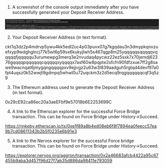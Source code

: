 1. A screenshot of the console output immediately after you have successfully generated your Deposit Receiver Address.

![ckb_task6](1.png)

2. Your Deposit Receiver Address (in text format).

ckt1q3dz2p4mdrvp5ywu4kk5edl2uc4p03puvx07g7kgqdau3n3dmypkqnxzuefxyp9wdghglncj77k5wt6p59sx6kukyjlwh5s467qgp8m25yqqqqqsqqqqqvqqqqqfjqqqqqu3urumewpg3merq3e2nvudaq4pycwz22ez5sxk7x70jemdj62376gqqqqpqqqqqqcqqqqqxyqqqqx7asf60w8pqpte2sfcfn90fdfzxue7ff2g8sawe9wacnqat6jmygqngqqqqpxv9ejjvgz2u63w3l839aadguh5rgtqd4devf97a0fpt4uqsz0k52wwjt9gdmpq5whwl0u72uqckm3z2d5ecq9rqgqqqqqqcqf3q5z9

3. The Ethereum address used to generate the Deposit Receiver Address (in text format).

0x29cE92ca86ec20a3aeEFbf9e57018b6E2253699C

4. A link to the Etherscan explorer for the successful Force Bridge transaction. This can be found on Force Bridge under History→Succeed.

https://rinkeby.etherscan.io/tx/0xe1f89a8b4ed08eb6f8f7894ea0feecc57ea9b7cd08611343b2b5f0235e6b91e3

5. A link to the Nervos explorer for the successful Force bridge transaction. This can be found on Force Bridge under History→Succeed.

https://explorer.nervos.org/aggron/transaction/0x2a46683afcb4422a95c67455b9aba3d457f96d27f7ab35d886da98411e793059